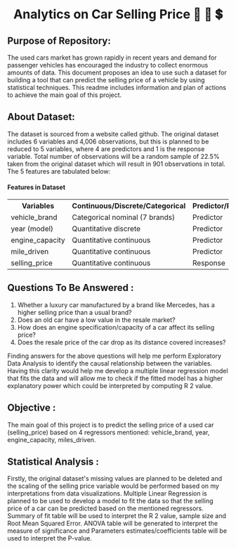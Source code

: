 <h1 align="center">Analytics on Car Selling Price 🚗 🛒 💲</h1>

## Purpose of Repository:
The used cars market has grown rapidly in recent years and demand for passenger vehicles has encouraged the industry to collect enormous amounts of data. This document proposes an idea to use such a dataset for building a tool that can predict the selling price of a vehicle by using statistical techniques. This readme includes information and plan of actions to achieve the main goal of this project.

## About Dataset:
The dataset is sourced from a website called github. The original dataset includes 6 variables and 4,006 observations, but this is planned to be reduced to 5 variables, where 4 are predictors and 1 is the response variable. Total number of observations will be a random sample of 22.5% taken from the original dataset which will result in 901 observations in total. The 5 features are tabulated below:


<h4>Features in Dataset</h4>

<table>
  <tr>
    <th>Variables</th>
    <th>Continuous/Discrete/Categorical </th>
    <th>Predictor/Response</th>
  </tr>
  <tr>
    <td>vehicle_brand</td>
    <td>Categorical nominal (7 brands)</td>
    <td>Predictor</td>
  </tr>
  <tr>
    <td>year (model)</td>
    <td>Quantitative discrete</td>
    <td>Predictor</td>
  </tr>
  <tr>
    <td>engine_capacity</td>
    <td>Quantitative continuous</td>
    <td>Predictor</td>
  </tr>
  <tr>
    <td>mile_driven</td>
    <td>Quantitative continuous</td>
    <td>Predictor</td>
  </tr>
  <tr>
    <td>selling_price</td>
    <td>Quantitative continuous</td>
    <td>Response</td>
  </tr>
</table>

</body>
</html>


## Questions To Be Answered :
1. Whether a luxury car manufactured by a brand like Mercedes, has a higher selling price than a usual brand?
2. Does an old car have a low value in the resale market?
3. How does an engine specification/capacity of a car affect its selling price?
4. Does the resale price of the car drop as its distance covered increases?

Finding answers for the above questions will help me perform Exploratory Data Analysis to identify the causal relationship between the variables. Having this clarity would help me develop a multiple linear regression model that fits the data and will allow me to check if the fitted model has a higher explanatory power which could be interpreted by
computing R 2 value.

## Objective :
The main goal of this project is to predict the selling price of a used car (selling_price) based on 4 regressors mentioned: vehicle_brand, year, engine_capacity, miles_driven.

## Statistical Analysis :
Firstly, the original dataset's missing values are planned to be deleted and the scaling of the selling price variable would be performed based on my interpretations from data visualizations. Multiple Linear Regression is planned to be used to develop a model to fit the data so that the selling price of a car can be predicted based on the mentioned regressors. Summary of fit table will be used to interpret the R 2 value, sample size and Root Mean Squared Error. ANOVA table will be generated to interpret the measure of significance and Parameters estimates/coefficients table will be used to interpret the P-value.
